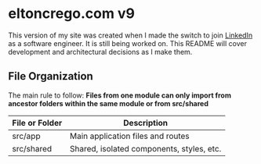 # eltoncrego.com v9

This version of my site was created when I made the switch to join [LinkedIn](linkedin.com) as a software engineer. It is still being worked on. This README will cover development and architectural decisions as I make them.

## File Organization

The main rule to follow: **Files from one module can only import from ancestor folders within the same module or from src/shared**

| File or Folder | Description                               |
| -------------- | ----------------------------------------- |
| src/app        | Main application files and routes         |
| src/shared     | Shared, isolated components, styles, etc. |
